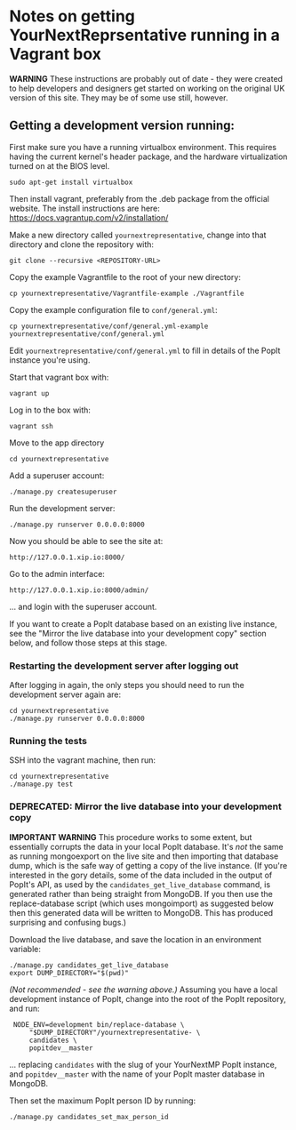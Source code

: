 # Notes on getting YourNextReprsentative running in a Vagrant box

**WARNING** These instructions are probably out of date - they
were created to help developers and designers get started on
working on the original UK version of this site. They may be of
some use still, however.

## Getting a development version running:

First make sure you have a running virtualbox environment. This
requires having the current kernel's header package, and the
hardware virtualization turned on at the BIOS level.

    sudo apt-get install virtualbox

Then install vagrant, preferably from the .deb package from the
official website.  The install instructions are here:
https://docs.vagrantup.com/v2/installation/

Make a new directory called `yournextrepresentative`, change
into that directory and clone the repository with:

    git clone --recursive <REPOSITORY-URL>

Copy the example Vagrantfile to the root of your new directory:

    cp yournextrepresentative/Vagrantfile-example ./Vagrantfile

Copy the example configuration file to `conf/general.yml`:

    cp yournextrepresentative/conf/general.yml-example yournextrepresentative/conf/general.yml

Edit `yournextrepresentative/conf/general.yml` to fill in details of
the PopIt instance you're using.

Start that vagrant box with:

    vagrant up

Log in to the box with:

    vagrant ssh

Move to the app directory

    cd yournextrepresentative

Add a superuser account:

    ./manage.py createsuperuser

Run the development server:

    ./manage.py runserver 0.0.0.0:8000

Now you should be able to see the site at:

    http://127.0.0.1.xip.io:8000/

Go to the admin interface:

    http://127.0.0.1.xip.io:8000/admin/

... and login with the superuser account.

If you want to create a PopIt database based on an existing live
instance, see the "Mirror the live database into your
development copy" section below, and follow those steps at this
stage.

### Restarting the development server after logging out

After logging in again, the only steps you should need to run
the development server again are:

    cd yournextrepresentative
    ./manage.py runserver 0.0.0.0:8000

### Running the tests

SSH into the vagrant machine, then run:

    cd yournextrepresentative
    ./manage.py test

### DEPRECATED: Mirror the live database into your development copy

**IMPORTANT WARNING** This procedure works to some extent, but
essentially corrupts the data in your local PopIt database. It's
*not* the same as running mongoexport on the live site and then
importing that database dump, which is the safe way of getting a
copy of the live instance.  (If you're interested in the gory
details, some of the data included in the output of PopIt's API,
as used by the `candidates_get_live_database` command, is
generated rather than being straight from MongoDB. If you then
use the replace-database script (which uses mongoimport) as
suggested below then this generated data will be written to
MongoDB.  This has produced surprising and confusing bugs.)

Download the live database, and save the location in an
environment variable:

    ./manage.py candidates_get_live_database
    export DUMP_DIRECTORY="$(pwd)"

*(Not recommended - see the warning above.)*  Assuming you have a
local development instance of PopIt, change into the root of the
PopIt repository, and run:

     NODE_ENV=development bin/replace-database \
         "$DUMP_DIRECTORY"/yournextrepresentative- \
         candidates \
         popitdev__master

... replacing `candidates` with the slug of your YourNextMP
PopIt instance, and `popitdev__master` with the name of your PopIt
master database in MongoDB.

Then set the maximum PopIt person ID by running:

    ./manage.py candidates_set_max_person_id
